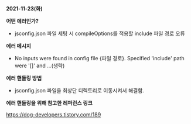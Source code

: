 **2021-11-23(화)**

**어떤 에러인가?**

- jsconfig.json 파일 세팅 시 compileOptions를 적용할 include 파일 경로 오류

**에러 메시지**

- No inputs were found in config file {파일 경로}. Specified 'include' path were '[]' and ...(생략)

**에러 핸들링 방법**

- jsconfig.json 파일을 최상단 디렉토리로 이동시켜서 해결함.

**에러 핸들링을 위해 참고한 레퍼런스 링크**

https://dog-developers.tistory.com/189
